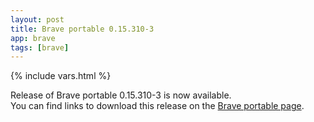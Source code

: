 ```yaml
---
layout: post
title: Brave portable 0.15.310-3
app: brave
tags: [brave]
---
```

{% include vars.html %}

Release of Brave portable 0.15.310-3 is now available.<br />
You can find links to download this release on the [Brave portable page](/app/brave-portable).